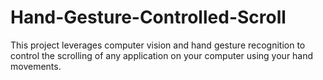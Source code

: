 # Hand-Gesture-Controlled-Scroll
This project leverages computer vision and hand gesture recognition to control the scrolling of any application on your computer using your hand movements. 
